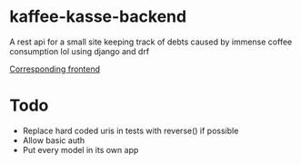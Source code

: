 # kaffee-kasse-backend

A rest api for a small site keeping track of debts caused by immense
coffee consumption lol using django and drf

[Corresponding frontend](https://github.com/coma64/kaffee-kasse-frontend)

# Todo

- Replace hard coded uris in tests with reverse() if possible
- Allow basic auth
- Put every model in its own app